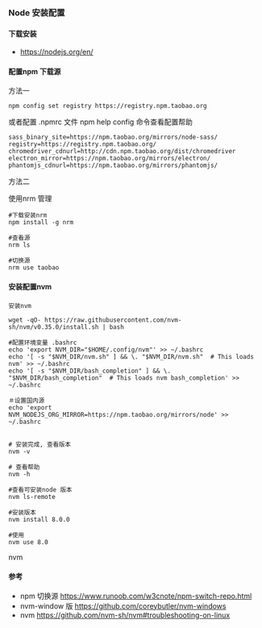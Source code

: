 ### Node 安装配置

#### 下载安装 
- https://nodejs.org/en/

#### 配置npm 下载源

方法一
```
npm config set registry https://registry.npm.taobao.org
```
或者配置 .npmrc 文件  npm help config 命令查看配置帮助
```
sass_binary_site=https://npm.taobao.org/mirrors/node-sass/
registry=https://registry.npm.taobao.org/
chromedriver_cdnurl=http://cdn.npm.taobao.org/dist/chromedriver
electron_mirror=https://npm.taobao.org/mirrors/electron/
phantomjs_cdnurl=https://npm.taobao.org/mirrors/phantomjs/
```


方法二

使用nrm 管理
```
#下载安装nrm
npm install -g nrm

#查看源
nrm ls

#切换源
nrm use taobao

```

#### 安装配置nvm 
```
安装nvm

wget -qO- https://raw.githubusercontent.com/nvm-sh/nvm/v0.35.0/install.sh | bash

#配置环境变量 .bashrc
echo 'export NVM_DIR="$HOME/.config/nvm"' >> ~/.bashrc
echo '[ -s "$NVM_DIR/nvm.sh" ] && \. "$NVM_DIR/nvm.sh"  # This loads nvm' >> ~/.bashrc
echo '[ -s "$NVM_DIR/bash_completion" ] && \. "$NVM_DIR/bash_completion"  # This loads nvm bash_completion' >> ~/.bashrc

＃设置国内源
echo 'export NVM_NODEJS_ORG_MIRROR=https://npm.taobao.org/mirrors/node' >> ~/.bashrc


# 安装完成, 查看版本
nvm -v 

# 查看帮助
nvm -h 

#查看可安装node 版本
nvm ls-remote

#安装版本
nvm install 8.0.0

#使用
nvm use 8.0
```

nvm
#### 参考
- npm 切换源  https://www.runoob.com/w3cnote/npm-switch-repo.html
- nvm-window 版 https://github.com/coreybutler/nvm-windows
- nvm https://github.com/nvm-sh/nvm#troubleshooting-on-linux